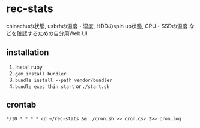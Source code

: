 # rec-stats
chinachuの状態,
usbrhの温度・湿度,
HDDのspin up状態,
CPU・SSDの温度
などを確認するための自分用Web UI

## installation

1. Install ruby
2. `gem install bundler`
3. `bundle install --path vendor/bundler`
4. `bundle exec thin start` or `./start.sh` 

## crontab

~~~
*/10 * * * * cd ~/rec-stats && ./cron.sh >> cron.csv 2>> cron.log
~~~
